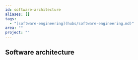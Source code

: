 ```yaml
---
id: software-architecture
aliases: []
tags:
  - "[software-engineering](hubs/software-engineering.md)"
area: ""
project: ""
---
```


## Software architecture
